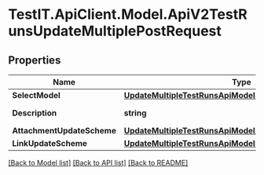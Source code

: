 # TestIT.ApiClient.Model.ApiV2TestRunsUpdateMultiplePostRequest

## Properties

Name | Type | Description | Notes
------------ | ------------- | ------------- | -------------
**SelectModel** | [**UpdateMultipleTestRunsApiModelSelectModel**](UpdateMultipleTestRunsApiModelSelectModel.md) |  | 
**Description** | **string** | Test run description | [optional] 
**AttachmentUpdateScheme** | [**UpdateMultipleTestRunsApiModelAttachmentUpdateScheme**](UpdateMultipleTestRunsApiModelAttachmentUpdateScheme.md) |  | [optional] 
**LinkUpdateScheme** | [**UpdateMultipleTestRunsApiModelLinkUpdateScheme**](UpdateMultipleTestRunsApiModelLinkUpdateScheme.md) |  | [optional] 

[[Back to Model list]](../README.md#documentation-for-models) [[Back to API list]](../README.md#documentation-for-api-endpoints) [[Back to README]](../README.md)

